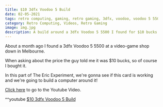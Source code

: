 ```yaml
---
title: $10 3dfx Voodoo 5 Build
date: 02-05-2021
tags: retro computing, gaming, retro gaming, 3dfx, voodoo, voodoo 5 5500, pentium III, intel pentium 3
category: Retro Computing, Videos, Retro Gaming
image: img.jpg
description: A build around a 3dfx Voodoo 5 5500 I found for $10 bucks!
---
```


About a month ago I found a 3dfx Voodoo 5 5500 at a video-game shop down in Melbourne.

When asking about the price the guy told me it was \$10 bucks, so of course I bought it.

In this part of The Eric Experiment, we're gonna see if this card is working and we're going to build a computer around it!

[Click here](https://www.youtube.com/watch?v=j5kn9ZJ_w8g) to go to the Youtube Video.

^^youtube [$10 3dfx Voodoo 5 Build](https://www.youtube.com/watch?v=j5kn9ZJ_w8g)
